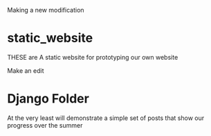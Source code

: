 Making a new modification
# static_website

THESE are A static website for prototyping our own website

Make an edit

# Django Folder

At the very least will demonstrate a simple set of posts that show our progress over the summer
